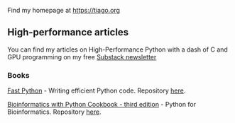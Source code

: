 Find my homepage at https://tiago.org

## High-performance articles

You can find my articles on High-Performance Python with a dash of C and GPU programming on my free [Substack newsletter](https://tiagoantao.substack.com/)

### Books

[Fast Python](https://www.manning.com/books/fast-python) - Writing efficient Python code. Repository [here](https://github.com/tiagoantao/python-performance).

[Bioinformatics with Python Cookbook - third edition](https://www.packtpub.com/product/bioinformatics-with-python-cookbook-third-edition/9781803236421) - Python for Bioinformatics. Repository [here](https://github.com/PacktPublishing/Bioinformatics-with-Python-Cookbook-third-edition).



<!--
**tiagoantao/tiagoantao** is a ✨ _special_ ✨ repository because its `README.md` (this file) appears on your GitHub profile.

Here are some ideas to get you started:

- 🔭 I’m currently working on ...
- 🌱 I’m currently learning ...
- 👯 I’m looking to collaborate on ...
- 🤔 I’m looking for help with ...
- 💬 Ask me about ...
- 📫 How to reach me: ...
- ⚡ Fun fact: ...
-->
